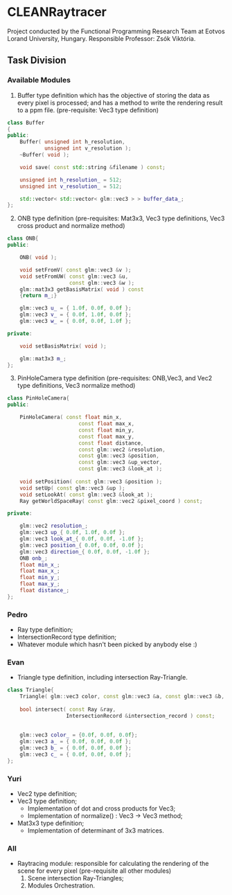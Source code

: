 # CLEANRaytracer

Project conducted by the Functional Programming Research Team at Eotvos Lorand University, Hungary. Responsible Professor: Zsók Viktória.

## Task Division

### Available Modules

1. Buffer type definition which has the objective of storing the data as every pixel is processed; and has a method to write the rendering result to a ppm file. (pre-requisite: Vec3 type definition)
```c++
class Buffer
{
public:
    Buffer( unsigned int h_resolution,
            unsigned int v_resolution );
    ~Buffer( void );

    void save( const std::string &filename ) const;

    unsigned int h_resolution_ = 512;
    unsigned int v_resolution_ = 512;

    std::vector< std::vector< glm::vec3 > > buffer_data_;
};
```

2. ONB type definition (pre-requisites: Mat3x3, Vec3 type definitions, Vec3 cross product and normalize method)

```c++
class ONB{
public:

    ONB( void );

    void setFromV( const glm::vec3 &v );
    void setFromUW( const glm::vec3 &u,
                    const glm::vec3 &w );
    glm::mat3x3 getBasisMatrix( void ) const
    {return m_;}

    glm::vec3 u_ = { 1.0f, 0.0f, 0.0f };
    glm::vec3 v_ = { 0.0f, 1.0f, 0.0f };
    glm::vec3 w_ = { 0.0f, 0.0f, 1.0f };

private:

    void setBasisMatrix( void );

    glm::mat3x3 m_;
};
```

3. PinHoleCamera type definition (pre-requisites: ONB,Vec3, and Vec2 type definitions, Vec3 normalize method)
```c++
class PinHoleCamera{
public:

    PinHoleCamera( const float min_x,
                       const float max_x,
                       const float min_y,
                       const float max_y,
                       const float distance,
                       const glm::vec2 &resolution,
                       const glm::vec3 &position,
                       const glm::vec3 &up_vector,
                       const glm::vec3 &look_at );
    
    void setPosition( const glm::vec3 &position );
    void setUp( const glm::vec3 &up );
    void setLookAt( const glm::vec3 &look_at );
    Ray getWorldSpaceRay( const glm::vec2 &pixel_coord ) const;

private:

    glm::vec2 resolution_;
    glm::vec3 up_{ 0.0f, 1.0f, 0.0f };
    glm::vec3 look_at_{ 0.0f, 0.0f, -1.0f };
    glm::vec3 position_{ 0.0f, 0.0f, 0.0f };
    glm::vec3 direction_{ 0.0f, 0.0f, -1.0f };
    ONB onb_;
    float min_x_;
    float max_x_;  
    float min_y_;
    float max_y_;
    float distance_;
};
```

### Pedro
* Ray type definition;
* IntersectionRecord type definition;
* Whatever module which hasn't been picked by anybody else :)

### Evan
* Triangle type definition, including intersection Ray-Triangle.
```c++
class Triangle{
    Triangle( glm::vec3 color, const glm::vec3 &a, const glm::vec3 &b, const glm::vec3 &c);
    
    bool intersect( const Ray &ray,
                   IntersectionRecord &intersection_record ) const;
    
    
    glm::vec3 color_ = {0.0f, 0.0f, 0.0f};
    glm::vec3 a_ = { 0.0f, 0.0f, 0.0f };
    glm::vec3 b_ = { 0.0f, 0.0f, 0.0f };
    glm::vec3 c_ = { 0.0f, 0.0f, 0.0f };
};
```

### Yuri
* Vec2 type definition;
* Vec3 type definition;
    * Implementation of dot and cross products for Vec3;
    * Implementation of normalize() : Vec3 -> Vec3 method;
* Mat3x3 type definition;
    * Implementation of determinant of 3x3 matrices.

### All
* Raytracing module: responsible for calculating the rendering of the scene for every pixel (pre-requisite all other modules)
    1. Scene intersection Ray-Triangles;
    1. Modules Orchestration.